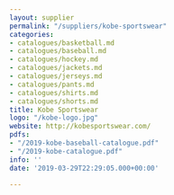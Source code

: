 ```yaml
---
layout: supplier
permalink: "/suppliers/kobe-sportswear"
categories:
- catalogues/basketball.md
- catalogues/baseball.md
- catalogues/hockey.md
- catalogues/jackets.md
- catalogues/jerseys.md
- catalogues/pants.md
- catalogues/shirts.md
- catalogues/shorts.md
title: Kobe Sportswear
logo: "/kobe-logo.jpg"
website: http://kobesportswear.com/
pdfs:
- "/2019-kobe-baseball-catalogue.pdf"
- "/2019-kobe-catalogue.pdf"
info: ''
date: '2019-03-29T22:29:05.000+00:00'

---
```

